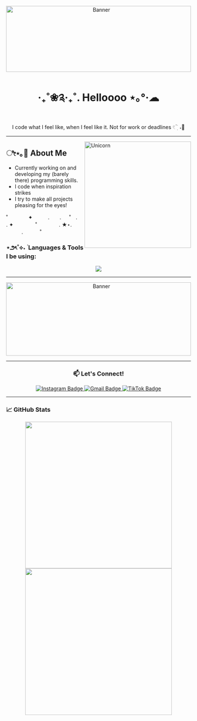 <p align="center">
  <img 
    src="https://i.pinimg.com/originals/4b/a4/a3/4ba4a3201379339649ace503f62e7b8c.gif" 
    alt="Banner"
    width="100%"
    height="180"
  />
</p>


<h1 align="center">‧₊˚❀༉‧₊˚. Helloooo ⋆｡°·☁︎ </h1>
<p align="center">
  I code what I feel like, when I feel like it.  
  Not for work or deadlines 𓏲 ๋࣭ ࣪ ˖🎐
</p>



---
<img align="right" width="290px" alt="Unicorn" src="https://i.pinimg.com/originals/cd/4a/dd/cd4addb03dbfb01b2fe3072990e42ea6.gif">

##  ೀ⋆｡🌷 About Me
 
- Currently working on and developing my (barely there) programming skills.
- I code when inspiration strikes
- I try to make all projects pleasing for the eyes!

˚　　　　✦　　　.　　. 　 ˚　.　　　　　 . ✦　　　 　˚　　　　 . ★⋆.
　　　.   　　˚



### ⋆౨ৎ˚⟡˖ ࣪ Languages & Tools I be using:

<p align="center">
  <img src="https://skillicons.dev/icons?i=html,css,js,vscode,firebase,github,&theme=light" />
</p>

---

<p align="center">
  <img 
    src="https://i.pinimg.com/originals/70/82/63/70826360a72047abc1ff324e7df77b65.gif" 
    alt="Banner"
    width="100%"
    height="200"
  />
</p>

---

<h3 align="center">📫 Let's Connect!</h3>
<p align="center">
  <a href="https://www.instagram.com/your_username" target="_blank">
    <img src="https://img.shields.io/badge/@your_username-FF69B4?style=for-the-badge&logo=instagram&logoColor=white" alt="Instagram Badge"/>
  </a>
  <a href="mailto:your.email@example.com">
    <img src="https://img.shields.io/badge/Email-Me-red?style=for-the-badge&logo=gmail&logoColor=white" alt="Gmail Badge"/>
  </a>
  <a href="https://www.tiktok.com/@your_username" target="_blank">
    <img src="https://img.shields.io/badge/@your_username-000000?style=for-the-badge&logo=tiktok&logoColor=white" alt="TikTok Badge"/>
  </a>
</p>

---
### 📈 GitHub Stats

<p align="center">
  <img src="https://github-readme-stats.vercel.app/api?username=wizardofozing&show_icons=true&theme=tokyonight" width="400"/>
  <img src="https://github-readme-streak-stats.herokuapp.com/?user=wizardofozing&theme=tokyonight" width="400"/>
</p>



